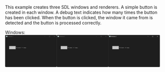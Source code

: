 This example creates three SDL windows and renderers.
A simple button is created in each window. A debug text indicates how many times the button has been clicked.
When the button is clicked, the window it came from is detected and the button is processed correctly.

Windows:
![Screenshot Windows](./multiple_windows.png)
